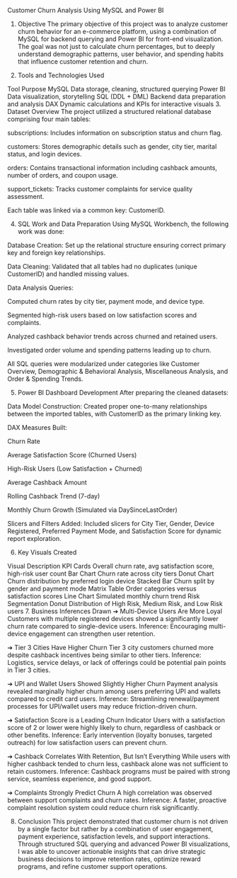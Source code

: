 Customer Churn Analysis Using MySQL and Power BI
1. Objective
The primary objective of this project was to analyze customer churn behavior for an e-commerce platform, using a combination of MySQL for backend querying and Power BI for front-end visualization.
The goal was not just to calculate churn percentages, but to deeply understand demographic patterns, user behavior, and spending habits that influence customer retention and churn.

2. Tools and Technologies Used

Tool	Purpose
MySQL	Data storage, cleaning, structured querying
Power BI	Data visualization, storytelling
SQL (DDL + DML)	Backend data preparation and analysis
DAX	Dynamic calculations and KPIs for interactive visuals
3. Dataset Overview
The project utilized a structured relational database comprising four main tables:

subscriptions: Includes information on subscription status and churn flag.

customers: Stores demographic details such as gender, city tier, marital status, and login devices.

orders: Contains transactional information including cashback amounts, number of orders, and coupon usage.

support_tickets: Tracks customer complaints for service quality assessment.

Each table was linked via a common key: CustomerID.

4. SQL Work and Data Preparation
Using MySQL Workbench, the following work was done:

Database Creation: Set up the relational structure ensuring correct primary key and foreign key relationships.

Data Cleaning: Validated that all tables had no duplicates (unique CustomerID) and handled missing values.

Data Analysis Queries:

Computed churn rates by city tier, payment mode, and device type.

Segmented high-risk users based on low satisfaction scores and complaints.

Analyzed cashback behavior trends across churned and retained users.

Investigated order volume and spending patterns leading up to churn.

All SQL queries were modularized under categories like Customer Overview, Demographic & Behavioral Analysis, Miscellaneous Analysis, and Order & Spending Trends.

5. Power BI Dashboard Development
After preparing the cleaned datasets:

Data Model Construction:
Created proper one-to-many relationships between the imported tables, with CustomerID as the primary linking key.

DAX Measures Built:

Churn Rate

Average Satisfaction Score (Churned Users)

High-Risk Users (Low Satisfaction + Churned)

Average Cashback Amount

Rolling Cashback Trend (7-day)

Monthly Churn Growth (Simulated via DaySinceLastOrder)

Slicers and Filters Added: Included slicers for City Tier, Gender, Device Registered, Preferred Payment Mode, and Satisfaction Score for dynamic report exploration.

6. Key Visuals Created

Visual	Description
KPI Cards	Overall churn rate, avg satisfaction score, high-risk user count
Bar Chart	Churn rate across city tiers
Donut Chart	Churn distribution by preferred login device
Stacked Bar	Churn split by gender and payment mode
Matrix Table	Order categories versus satisfaction scores
Line Chart	Simulated monthly churn trend
Risk Segmentation Donut	Distribution of High Risk, Medium Risk, and Low Risk users
7. Business Inferences Drawn
➔ Multi-Device Users Are More Loyal
Customers with multiple registered devices showed a significantly lower churn rate compared to single-device users.
Inference: Encouraging multi-device engagement can strengthen user retention.

➔ Tier 3 Cities Have Higher Churn
Tier 3 city customers churned more despite cashback incentives being similar to other tiers.
Inference: Logistics, service delays, or lack of offerings could be potential pain points in Tier 3 cities.

➔ UPI and Wallet Users Showed Slightly Higher Churn
Payment analysis revealed marginally higher churn among users preferring UPI and wallets compared to credit card users.
Inference: Streamlining renewal/payment processes for UPI/wallet users may reduce friction-driven churn.

➔ Satisfaction Score is a Leading Churn Indicator
Users with a satisfaction score of 2 or lower were highly likely to churn, regardless of cashback or other benefits.
Inference: Early intervention (loyalty bonuses, targeted outreach) for low satisfaction users can prevent churn.

➔ Cashback Correlates With Retention, But Isn’t Everything
While users with higher cashback tended to churn less, cashback alone was not sufficient to retain customers.
Inference: Cashback programs must be paired with strong service, seamless experience, and good support.

➔ Complaints Strongly Predict Churn
A high correlation was observed between support complaints and churn rates.
Inference: A faster, proactive complaint resolution system could reduce churn risk significantly.

8. Conclusion
This project demonstrated that customer churn is not driven by a single factor but rather by a combination of user engagement, payment experience, satisfaction levels, and support interactions.
Through structured SQL querying and advanced Power BI visualizations, I was able to uncover actionable insights that can drive strategic business decisions to improve retention rates, optimize reward programs, and refine customer support operations.
